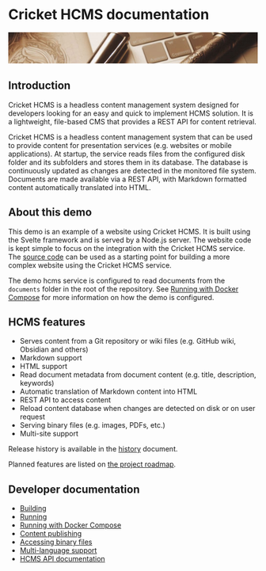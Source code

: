 # Cricket HCMS documentation

<!-- metadata
title: Cricket HCMS documentation

description: Cricket HCMS is a headless content management system designed for developers looking for an easy and quick to implement HCMS solution. It is a lightweight, file-based CMS that provides a REST API for content retrieval.
keyword:running
-->
<!-- summary
Cricket HCMS is a headless content management system designed for developers looking for an easy and quick to implement HCMS solution. It is a lightweight, file-based CMS that provides a REST API for content retrieval.
-->
<p align="center">
    <!--<img src="./assets/cricket-logo.svg" width="20%">-->
    <img src="./assets/hcms2.png" class="w-100">
</p>

## Introduction

Cricket HCMS is a headless content management system designed for developers looking for an easy and quick to implement HCMS solution. It is a lightweight, file-based CMS that provides a REST API for content retrieval. 

Cricket HCMS is a headless content management system that can be used to provide content for presentation services (e.g. websites or mobile applications).
At startup, the service reads files from the configured disk folder and its subfolders and stores them in its database. The database is continuously updated as changes are detected in the monitored file system.
Documents are made available via a REST API, with Markdown formatted content automatically translated into HTML.

## About this demo

This demo is an example of a website using Cricket HCMS. It is built using the Svelte framework and is served by a Node.js server. The website code is kept simple to focus on the integration with the Cricket HCMS service.
The [source code](https://github.com/gskorupa/cricket-website) can be used as a starting point for building a more complex website using the Cricket HCMS service.

The demo hcms service is configured to read documents from the `documents` folder in the root of the repository. See [Running with Docker Compose](running-with-docker-compose.md) for more information on how the demo is configured.

## HCMS features

- Serves content from a Git repository or wiki files (e.g. GitHub wiki, Obsidian and others)
- Markdown support
- HTML support
- Read document metadata from document content (e.g. title, description, keywords)
- Automatic translation of Markdown content into HTML
- REST API to access content
- Reload content database when changes are detected on disk or on user request
- Serving binary files (e.g. images, PDFs, etc.)
- Multi-site support

Release history is available in the [history](history.md) document.

Planned features are listed on [the project roadmap](https://github.com/users/gskorupa/projects/5).

## Developer documentation

- [Building](development/building.md)
- [Running](development/running.md)
- [Running with Docker Compose](development/running-with-docker-compose.md)
- [Content publishing](development/publishing.md)
- [Accessing binary files](development/binary-files.md)
- [Multi-language support](development/multi-language.md)
- [HCMS API documentation](development/rest-api.md)

